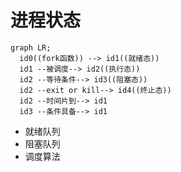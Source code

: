 # 进程状态

```mermaid
graph LR;
  id0((fork函数)) --> id1((就绪态))
  id1 --被调度--> id2((执行态))
  id2 --等待条件--> id3((阻塞态))
  id2 --exit or kill--> id4((终止态))
  id2 --时间片到--> id1
  id3 --条件具备--> id1
```


- 就绪队列
- 阻塞队列
- 调度算法
